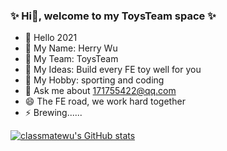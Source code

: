### ✨ Hi👋, welcome to my ToysTeam space ✨

* 👋 Hello 2021
* 🔭 My Name: Herry Wu
* 👯 My Team: ToysTeam
* 🤔 My Ideas: Build every FE toy well for you
* 🌱 My Hobby: sporting and coding
* 💬 Ask me about 171755422@qq.com
* 😄 The FE road, we work hard together
* ⚡ Brewing......

[![classmatewu's GitHub stats](https://github-readme-stats.vercel.app/api?username=classmatewu&show_icons=true&theme=radical)](https://github.com/classmatewu/classmatewu)
<!--  [![Readme Card](https://github-readme-stats.vercel.app/api/pin/?username=classmatewu&repo=ToyVite)](https://github.com/classmatewu/ToyVite) -->
<!--  [![Readme Card](https://github-readme-stats.vercel.app/api/pin/?username=classmatewu&repo=ToyWebpack)](https://github.com/classmatewu/ToyWebpack) -->
